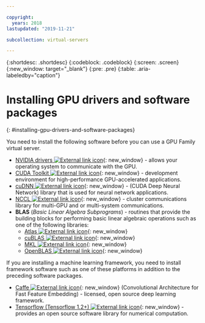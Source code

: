 ```yaml
---

copyright:
  years: 2018
lastupdated: "2019-11-21"

subcollection: virtual-servers

---
```


{:shortdesc: .shortdesc}
{:codeblock: .codeblock}
{:screen: .screen}
{:new_window: target="_blank"}
{:pre: .pre}
{:table: .aria-labeledby="caption"}

# Installing GPU drivers and software packages
{: #installing-gpu-drivers-and-software-packages}

You need to install the following software before you can use a GPU Family virtual server.
* [NVIDIA drivers ![External link icon](../icons/launch-glyph.svg "External link icon")](https://www.nvidia.com/Download/index.aspx?lang=en-us){: new_window} - allows your operating system to communicate with the GPU.
* [CUDA Toolkit ![External link icon](../icons/launch-glyph.svg "External link icon")](https://docs.nvidia.com/cuda/){: new_window} - development environment for high-performance GPU-accelerated applications.
* [cuDNN ![External link icon](../icons/launch-glyph.svg "External link icon")](https://developer.nvidia.com/cudnn){: new_window} - (CUDA Deep Neural Network) library that is used for neural network applications.
* [NCCL ![External link icon](../icons/launch-glyph.svg "External link icon")](http://docs.nvidia.com/deeplearning/sdk/nccl-install-guide/index.html){: new_window} - cluster communications library for multi-GPU and or multi-system communications.
* **BLAS** (_Basic Linear Algebra Subprograms_) - routines that provide the building blocks for performing basic linear algebraic operations such as one of the following libraries:
  - [Atlas ![External link icon](../icons/launch-glyph.svg "External link icon")](http://math-atlas.sourceforge.net/atlas_install/){: new_window}
  - [cuBLAS ![External link icon](../icons/launch-glyph.svg "External link icon")](https://developer.nvidia.com/cublas){: new_window}
  - [MKL ![External link icon](../icons/launch-glyph.svg "External link icon")](https://software.intel.com/en-us/mkl-developer-reference-c-blas-and-sparse-blas-routines){: new_window}
  - [OpenBLAS ![External link icon](../icons/launch-glyph.svg "External link icon")](http://www.openblas.net/){: new_window}

If you are installing a machine learning framework, you need to install framework software such as one of these platforms in addition to the preceding software packages.
* [Caffe ![External link icon](../icons/launch-glyph.svg "External link icon")](https://ngc.nvidia.com/catalog/containers/nvidia:caffe){: new_window} (Convolutional Architecture for Fast Feature Embedding) - licensed, open source deep learning framework.
* [Tensorflow (Tensorflow 1.2+) ![External link icon](../icons/launch-glyph.svg "External link icon")](https://www.tensorflow.org/install/){: new_window} - provides an open source software library for numerical computation.
